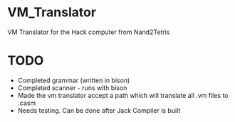# VM_Translator
 VM Translator for the Hack computer from Nand2Tetris

# TODO
* Completed grammar (written in bison)
* Completed scanner - runs with bison
* Made the vm translator accept a path which will translate all .vm files to .casm
* Needs testing. Can be done after Jack Compiler is built